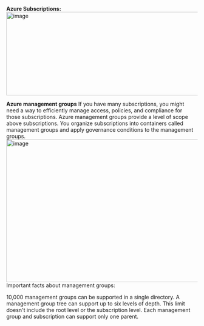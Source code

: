 **Azure Subscriptions:**
<img width="520" height="220" alt="image" src="https://github.com/user-attachments/assets/fa7aba84-ada3-4706-b9a6-d126b1876776" />

**Azure management groups**
If you have many subscriptions, you might need a way to efficiently manage access, policies, and compliance for those subscriptions. Azure management groups provide a level of scope above subscriptions. You organize subscriptions into containers called management groups and apply governance conditions to the management groups.
<img width="608" height="376" alt="image" src="https://github.com/user-attachments/assets/fffbd156-3b3b-42ad-943a-9f95fece2527" />
Important facts about management groups:

10,000 management groups can be supported in a single directory.
A management group tree can support up to six levels of depth. This limit doesn't include the root level or the subscription level.
Each management group and subscription can support only one parent.



